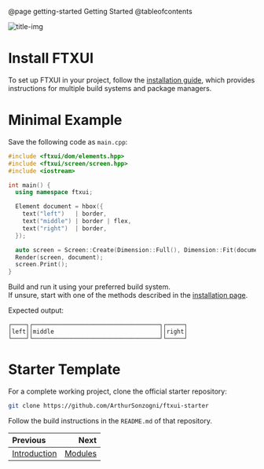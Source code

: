 @page getting-started Getting Started
@tableofcontents

![title-img](https://nsm09.casimages.com/img/2025/05/30//2505300816063242518595256.jpg)

# Install FTXUI

To set up FTXUI in your project, follow the [installation guide](installation.html), which provides instructions for multiple build systems and package managers.

# Minimal Example

Save the following code as `main.cpp`:

```cpp
#include <ftxui/dom/elements.hpp>
#include <ftxui/screen/screen.hpp>
#include <iostream>

int main() {
  using namespace ftxui;

  Element document = hbox({
    text("left")   | border,
    text("middle") | border | flex,
    text("right")  | border,
  });

  auto screen = Screen::Create(Dimension::Full(), Dimension::Fit(document));
  Render(screen, document);
  screen.Print();
}
```

Build and run it using your preferred build system.  
If unsure, start with one of the methods described in the [installation page](installation.html).

Expected output:

```
┌────┐┌────────────────────────────────────┐┌─────┐
│left││middle                              ││right│
└────┘└────────────────────────────────────┘└─────┘
```

# Starter Template

For a complete working project, clone the official starter repository:

```bash
git clone https://github.com/ArthurSonzogni/ftxui-starter
```

Follow the build instructions in the `README.md` of that repository.

<div class="section_buttons">
 
| Previous                          | Next                    |
|:----------------------------------|------------------------:|
| [Introduction](index.html) | [Modules](modules.html) |

 
</div>
